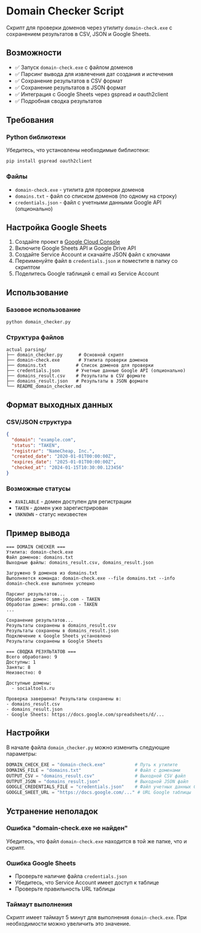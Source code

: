 # Domain Checker Script

Скрипт для проверки доменов через утилиту `domain-check.exe` с сохранением результатов в CSV, JSON и Google Sheets.

## Возможности

- ✅ Запуск `domain-check.exe` с файлом доменов
- ✅ Парсинг вывода для извлечения дат создания и истечения
- ✅ Сохранение результатов в CSV формат
- ✅ Сохранение результатов в JSON формат  
- ✅ Интеграция с Google Sheets через gspread и oauth2client
- ✅ Подробная сводка результатов

## Требования

### Python библиотеки
Убедитесь, что установлены необходимые библиотеки:
```bash
pip install gspread oauth2client
```

### Файлы
- `domain-check.exe` - утилита для проверки доменов
- `domains.txt` - файл со списком доменов (по одному на строку)
- `credentials.json` - файл с учетными данными Google API (опционально)

## Настройка Google Sheets

1. Создайте проект в [Google Cloud Console](https://console.cloud.google.com/)
2. Включите Google Sheets API и Google Drive API
3. Создайте Service Account и скачайте JSON файл с ключами
4. Переименуйте файл в `credentials.json` и поместите в папку со скриптом
5. Поделитесь Google таблицей с email из Service Account

## Использование

### Базовое использование
```bash
python domain_checker.py
```

### Структура файлов
```
actual parsing/
├── domain_checker.py      # Основной скрипт
├── domain-check.exe       # Утилита проверки доменов
├── domains.txt           # Список доменов для проверки
├── credentials.json      # Учетные данные Google API (опционально)
├── domains_result.csv    # Результаты в CSV формате
├── domains_result.json   # Результаты в JSON формате
└── README_domain_checker.md
```

## Формат выходных данных

### CSV/JSON структура
```json
{
  "domain": "example.com",
  "status": "TAKEN",
  "registrar": "NameCheap, Inc.",
  "created_date": "2020-01-01T00:00:00Z",
  "expires_date": "2025-01-01T00:00:00Z",
  "checked_at": "2024-01-15T10:30:00.123456"
}
```

### Возможные статусы
- `AVAILABLE` - домен доступен для регистрации
- `TAKEN` - домен уже зарегистрирован
- `UNKNOWN` - статус неизвестен

## Пример вывода

```
=== DOMAIN CHECKER ===
Утилита: domain-check.exe
Файл доменов: domains.txt
Выходные файлы: domains_result.csv, domains_result.json

Загружено 9 доменов из domains.txt
Выполняется команда: domain-check.exe --file domains.txt --info
domain-check.exe выполнен успешно

Парсинг результатов...
Обработан домен: smm-jo.com - TAKEN
Обработан домен: prm4u.com - TAKEN
...

Сохранение результатов...
Результаты сохранены в domains_result.csv
Результаты сохранены в domains_result.json
Подключение к Google Sheets установлено
Результаты сохранены в Google Sheets

=== СВОДКА РЕЗУЛЬТАТОВ ===
Всего обработано: 9
Доступны: 1
Заняты: 8
Неизвестно: 0

Доступные домены:
  - socialtools.ru

Проверка завершена! Результаты сохранены в:
- domains_result.csv
- domains_result.json
- Google Sheets: https://docs.google.com/spreadsheets/d/...
```

## Настройки

В начале файла `domain_checker.py` можно изменить следующие параметры:

```python
DOMAIN_CHECK_EXE = "domain-check.exe"           # Путь к утилите
DOMAINS_FILE = "domains.txt"                    # Файл с доменами
OUTPUT_CSV = "domains_result.csv"               # Выходной CSV файл
OUTPUT_JSON = "domains_result.json"             # Выходной JSON файл
GOOGLE_CREDENTIALS_FILE = "credentials.json"    # Файл учетных данных Google
GOOGLE_SHEET_URL = "https://docs.google.com/..." # URL Google таблицы
```

## Устранение неполадок

### Ошибка "domain-check.exe не найден"
Убедитесь, что файл `domain-check.exe` находится в той же папке, что и скрипт.

### Ошибка Google Sheets
- Проверьте наличие файла `credentials.json`
- Убедитесь, что Service Account имеет доступ к таблице
- Проверьте правильность URL таблицы

### Таймаут выполнения
Скрипт имеет таймаут 5 минут для выполнения `domain-check.exe`. При необходимости можно увеличить это значение.
